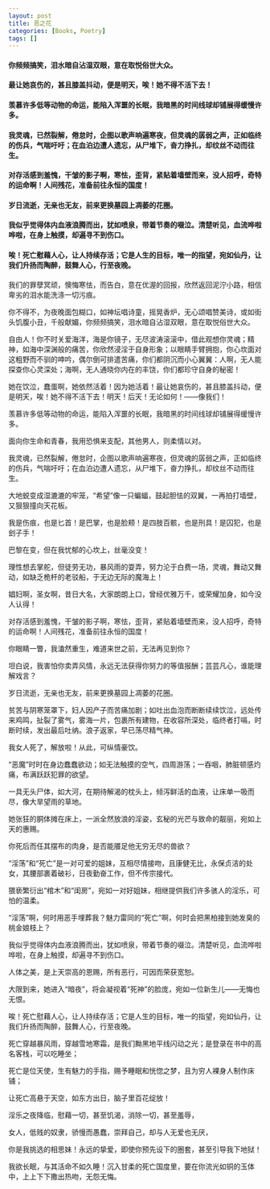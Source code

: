 ```yaml
---
layout: post
title: 恶之花
categories: [Books, Poetry]
tags: []
---
```

#### 你频频搞笑，泪水暗自沾湿双眼，意在取悦俗世大众。               
#### 最让她哀伤的，甚且膝盖抖动，便是明天，唉！她不得不活下去！                  
#### 羡慕许多低等动物的命运，能陷入浑噩的长眠，我暗黑的时间线球却铺展得缓慢许多。         
#### 我灵魂，已然裂解，倦怠时，企图以歌声响遍寒夜，但灵魂的孱弱之声，正如临终的伤兵，气喘吁吁；在血泊边遭人遗忘，从尸堆下，奋力挣扎，却纹丝不动而往生。               
#### 对存活感到羞愧，干皱的影子啊，寒怯，歪背，紧贴着墙壁而来，没人招呼，奇特的运命啊！人间残花，准备前往永恒的国度！               
#### 岁日流逝，无亲也无友，前来更换墓园上凋萎的花圈。               
#### 我似乎觉得体内血液浪腾而出，犹如喷泉，带着节奏的啜泣。清楚听见，血流哗啦哗啦，在身上触摸，却遍寻不到伤口。               
#### 唉！死亡慰藉人心，让人持续存活；它是人生的目标，唯一的指望，宛如仙丹，让我们升扬而陶醉，鼓舞人心，行至夜晚。               
<!-- more -->
我们的罪孽冥顽，懊悔寒怯，而告白，意在优渥的回报，欣然返回泥泞小路，相信卑劣的泪水能洗涤一切污痕。

你不得不，为夜晚面包糊口，如神坛唱诗童，摇晃香炉，无心颂唱赞美诗，或如街头饥腹小丑，千般献媚，你频频搞笑，泪水暗自沾湿双眼，意在取悦俗世大众。               

自由人！你不时关爱海洋，海是你镜子，无尽波涛滚滚中，借此观想你灵魂；精神，如海中深渊般的痛苦，你欣然浸淫于自身形象；以眼睛手臂拥抱，你心坎面对这粗野而不驯的呻吟，偶尔倒可排遣苦痛，你们都阴沉而小心翼翼：人啊，无人能探查你心灵深处；海啊，无人通晓你内在的丰饶，你们都珍守自身的秘密！               

她在饮泣，蠢蛋啊，她依然活着！因为她活着！最让她哀伤的，甚且膝盖抖动，便是明天，唉！她不得不活下去！明天！后天！无论如何！——像我们！               

羡慕许多低等动物的命运，能陷入浑噩的长眠，我暗黑的时间线球却铺展得缓慢许多。               

面向你生命和青春，我用恐惧来支配，其他男人，则柔情以对。               

我灵魂，已然裂解，倦怠时，企图以歌声响遍寒夜，但灵魂的孱弱之声，正如临终的伤兵，气喘吁吁；在血泊边遭人遗忘，从尸堆下，奋力挣扎，却纹丝不动而往生。               

大地蜕变成湿漉漉的牢笼，“希望”像一只蝙蝠，鼓起胆怯的双翼，一再拍打墙壁，又狠狠撞向天花板。               

我是伤痕，也是匕首！是巴掌，也是脸颊！是四肢百骸，也是刑具！是囚犯，也是刽子手！            

巴黎在变，但在我忧郁的心坎上，丝毫没变！               

理性想去掌舵，但徒劳无功，暴风雨的耍弄，努力沦于白费一场，灵魂，舞动又舞动，如缺乏桅杆的老驳船，于无边无际的魔海上！               

娼妇啊，圣女啊，昔日大名，大家朗朗上口，曾经优雅万千，或荣耀加身，如今没人认得！               

对存活感到羞愧，干皱的影子啊，寒怯，歪背，紧贴着墙壁而来，没人招呼，奇特的运命啊！人间残花，准备前往永恒的国度！               

你眼睛一瞥，我溘然重生，难道来世之前，无法再见到你？               

坦白说，我害怕你卖弄风情，永远无法获得你努力的等值报酬；芸芸凡心，谁能理解戏言？               

岁日流逝，无亲也无友，前来更换墓园上凋萎的花圈。               

贫苦与阴寒笼罩下，妇人因产子而苦痛加剧；如吐出血泡而断断续续饮泣，远处传来鸡鸣，扯裂了雾气，雾海一片，包裹所有建物，在收容所深处，临终者打嗝，时断时续，发出最后吐纳。浪子返家，早已荡尽精气神。                

我女人死了，解放啦！从此，可纵情豪饮。               

“恶魔”时时在身边蠢蠢欲动；如无法触摸的空气，四周游荡；一吞咽，肺脏顿感灼痛，布满跃跃犯罪的欲望。               

一具无头尸体，如大河，在期待解渴的枕头上，倾泻鲜活的血液，让床单一吸而尽，像大旱望雨的草地。               

她张狂的胴体摊在床上，一派全然放浪的淫姿，玄秘的光芒与致命的靓丽，宛如上天的惠赐。               

你死后而任其摆布的肉身，是否能餍足他无穷无尽的兽欲？               

“淫荡”和“死亡”是一对可爱的姐妹，互相尽情接吻，且康健无比，永保贞洁的处女，其腰部裹着破衫，日夜勤奋工作，但不传宗接代。               

猥亵繁衍出“棺木”和“闺房”，宛如一对好姐妹，相继提供我们许多骇人的淫乐，可怕的温柔。               

“淫荡”啊，何时用恶手埋葬我？魅力雷同的“死亡”啊，何时会把黑柏接到她发臭的桃金娘枝上？               

我似乎觉得体内血液浪腾而出，犹如喷泉，带着节奏的啜泣。清楚听见，血流哗啦哗啦，在身上触摸，却遍寻不到伤口。               

人体之美，是上天崇高的恩赐，所有恶行，可因而荣获宽恕。               

大限到来，她进入“暗夜”，将会凝视着“死神”的脸庞，宛如一位新生儿——无悔也无恨。               

唉！死亡慰藉人心，让人持续存活；它是人生的目标，唯一的指望，宛如仙丹，让我们升扬而陶醉，鼓舞人心，行至夜晚。               

死亡穿越暴风雨，穿越雪地寒霜，是我们黝黑地平线闪动之光；是登录在书中的高名客栈，可以吃睡坐；               

死亡是位天使，生有魅力的手指，赐予睡眠和恍惚之梦，且为穷人裸身人制作床铺；               

让死亡高悬于天空，如东方出日，脑子里百花绽放！               

淫乐之夜降临，慰藉一切，甚至饥渴，消除一切，甚至羞辱，               

女人，低贱的奴隶，骄慢而愚蠢，崇拜自己，却与人无爱也无厌，               

你是我挑选的相思妹！永远的挚爱，即使你预先设下的圈套，甚至引导我下地狱！               

我欲长眠，与其活命不如久睡！沉入甘柔的死亡国度里，要在你流光如铜的玉体中，上上下下撒出热吻，无怨无悔。               
